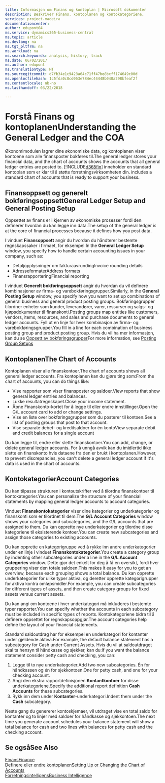```yaml
---
title: Informasjon om Finans og kontoplan | Microsoft dokumenter
description: Beskriver Finans, kontoplanen og kontokategoriene.
services: project-madeira
documentationcenter: 
author: edupont04
ms.service: dynamics365-business-central
ms.topic: article
ms.devlang: na
ms.tgt_pltfrm: na
ms.workload: na
ms.search.keywords: analysis, history, track
ms.date: 06/02/2017
ms.author: edupont
ms.translationtype: HT
ms.sourcegitcommit: d7fb34e1c9428a64c71ff47be8bcff174649c00d
ms.openlocfilehash: 1c5fda0c8cd063e784ec44448b040a298bfeaf2f
ms.contentlocale: nb-no
ms.lasthandoff: 03/22/2018

---
```

# <a name="understanding-the-general-ledger-and-the-coa"></a><span data-ttu-id="44646-103">Forstå Finans og kontoplanen</span><span class="sxs-lookup"><span data-stu-id="44646-103">Understanding the General Ledger and the COA</span></span>
<span data-ttu-id="44646-104">Økonomimodulen lagrer dine økonomiske data, og kontoplanen viser kontoene som alle finansposter bokføres til.</span><span class="sxs-lookup"><span data-stu-id="44646-104">The general ledger stores your financial data, and the chart of accounts shows the accounts that all general ledger entries are posted to.</span></span> [!INCLUDE[d365fin](includes/d365fin_md.md)]<span data-ttu-id="44646-105"> inneholder en standard kontoplan som er klar til å støtte forretningsvirksomheten din.</span><span class="sxs-lookup"><span data-stu-id="44646-105"> includes a standard chart of accounts that is ready to support your business.</span></span>

## <a name="general-ledger-setup-and-general-posting-setup"></a><span data-ttu-id="44646-106">Finansoppsett og generelt bokføringsoppsett</span><span class="sxs-lookup"><span data-stu-id="44646-106">General Ledger Setup and General Posting Setup</span></span>
<span data-ttu-id="44646-107">Oppsettet av finans er i kjernen av økonomiske prosesser fordi den definerer hvordan du kan legge inn data.</span><span class="sxs-lookup"><span data-stu-id="44646-107">The setup of the general ledger is at the core of financial processes because it defines how you post data.</span></span>  

<span data-ttu-id="44646-108">I vinduet **Finansoppsett** angir du hvordan du håndterer bestemte regnskapssaker i firmaet, for eksempel:</span><span class="sxs-lookup"><span data-stu-id="44646-108">In the **General Ledger Setup** window, you specify how to handle certain accounting issues in your company, such as:</span></span>  

* <span data-ttu-id="44646-109">Detaljopplysninger om fakturaavrunding</span><span class="sxs-lookup"><span data-stu-id="44646-109">Invoice rounding details</span></span>  
* <span data-ttu-id="44646-110">Adresseformater</span><span class="sxs-lookup"><span data-stu-id="44646-110">Address formats</span></span>  
* <span data-ttu-id="44646-111">Finansrapportering</span><span class="sxs-lookup"><span data-stu-id="44646-111">Financial reporting</span></span>  

<span data-ttu-id="44646-112">I vinduet **Generelt bokføringsoppsett** angir du hvordan du vil definere kombinasjoner av firma- og varebokføringsgrupper.</span><span class="sxs-lookup"><span data-stu-id="44646-112">Similarly, in the **General Posting Setup** window, you specify how you want to set up combinations of general business and general product posting groups.</span></span> <span data-ttu-id="44646-113">Bokføringsgrupper tilordner enheter som kunder, leverandører, varer, ressurser og salgs- og kjøpsdokumenter til finanskonti.</span><span class="sxs-lookup"><span data-stu-id="44646-113">Posting groups map entities like customers, vendors, items, resources, and sales and purchase documents to general ledger accounts.</span></span> <span data-ttu-id="44646-114">Fyll ut en linje for hver kombinasjon av firma- og varebokføringsgrupper.</span><span class="sxs-lookup"><span data-stu-id="44646-114">You fill in a line for each combination of business posting group and product posting group.</span></span> <span data-ttu-id="44646-115">Hvis du vil ha mer informasjon, kan du se [Oppsett av bokføringsgrupper](finance-posting-groups.md)</span><span class="sxs-lookup"><span data-stu-id="44646-115">For more information, see [Posting Group Setups](finance-posting-groups.md)</span></span>  

## <a name="the-chart-of-accounts"></a><span data-ttu-id="44646-116">Kontoplanen</span><span class="sxs-lookup"><span data-stu-id="44646-116">The Chart of Accounts</span></span>
<span data-ttu-id="44646-117">Kontoplanen viser alle finanskontoer.</span><span class="sxs-lookup"><span data-stu-id="44646-117">The chart of accounts shows all general ledger accounts.</span></span> <span data-ttu-id="44646-118">Fra kontoplanen kan du gjøre ting som:</span><span class="sxs-lookup"><span data-stu-id="44646-118">From the chart of accounts, you can do things like:</span></span>  

* <span data-ttu-id="44646-119">Vise rapporter som viser finansposter og saldoer.</span><span class="sxs-lookup"><span data-stu-id="44646-119">View reports that show general ledger entries and balances.</span></span>  
* <span data-ttu-id="44646-120">Lukke resultatregnskapet.</span><span class="sxs-lookup"><span data-stu-id="44646-120">Close your income statement.</span></span>  
* <span data-ttu-id="44646-121">Åpne Finanskonto-kortet for å legge til eller endre innstillinger.</span><span class="sxs-lookup"><span data-stu-id="44646-121">Open the G/L account card to add or change settings.</span></span>  
* <span data-ttu-id="44646-122">Vise en liste over bokføringsgrupper som du posterer til kontoen.</span><span class="sxs-lookup"><span data-stu-id="44646-122">See a list of posting groups that post to that account.</span></span>
* <span data-ttu-id="44646-123">Vise separate debet- og kreditsaldoer for én konto</span><span class="sxs-lookup"><span data-stu-id="44646-123">View separate debit and credit balances for a single account</span></span>  

<span data-ttu-id="44646-124">Du kan legge til, endre eller slette finanskontoer.</span><span class="sxs-lookup"><span data-stu-id="44646-124">You can add, change, or delete general ledger accounts.</span></span> <span data-ttu-id="44646-125">For å unngå avvik kan du imidlertid ikke slette en finanskonto hvis dataene fra den er brukt i kontoplanen.</span><span class="sxs-lookup"><span data-stu-id="44646-125">However, to prevent discrepancies, you can't delete a general ledger account if it's data is used in the chart of accounts.</span></span>  

## <a name="account-categories"></a><span data-ttu-id="44646-126">Kontokategorier</span><span class="sxs-lookup"><span data-stu-id="44646-126">Account Categories</span></span>
<span data-ttu-id="44646-127">Du kan tilpasse strukturen i kontoutskrifter ved å tilordne finanskontoer til kontokategorier.</span><span class="sxs-lookup"><span data-stu-id="44646-127">You can personalize the structure of your financial statements by mapping general ledger accounts to account categories.</span></span>  

<span data-ttu-id="44646-128">Vinduet **Finanskontokategorier** viser dine kategorier og underkategorier og finanskonti som er tilordnet til dem.</span><span class="sxs-lookup"><span data-stu-id="44646-128">The **G/L Account Categories** window shows your categories and subcategories, and the G/L accounts that are assigned to them.</span></span> <span data-ttu-id="44646-129">Du kan opprette nye underkategorier og tilordne disse kategoriene til eksisterende kontoer.</span><span class="sxs-lookup"><span data-stu-id="44646-129">You can create new subcategories and assign those categories to existing accounts.</span></span>  

<span data-ttu-id="44646-130">Du kan opprette en kategorigruppe ved å rykke inn andre underkategorier under en linje i vinduet **Finanskontokategorier**.</span><span class="sxs-lookup"><span data-stu-id="44646-130">You create a category group by indenting other subcategories under a line in the **G/L Account Categories** window.</span></span> <span data-ttu-id="44646-131">Dette gjør det enkelt for deg å få en oversikt, fordi hver gruppering viser den totale saldoen.</span><span class="sxs-lookup"><span data-stu-id="44646-131">This makes it easy for you to get an overview, because each grouping shows a total balance.</span></span> <span data-ttu-id="44646-132">Du kan opprette underkategorier for ulike typer aktiva, og deretter opprette kategorigrupper for aktiva kontra omløpsmidler.</span><span class="sxs-lookup"><span data-stu-id="44646-132">For example, you can create subcategories for different types of assets, and then create category groups for fixed assets versus current assets.</span></span>  

<span data-ttu-id="44646-133">Du kan angi om kontoene i hver underkategori må inkluderes i bestemte typer rapporter.</span><span class="sxs-lookup"><span data-stu-id="44646-133">You can specify whether the accounts in each subcategory must be included in specific types of reports.</span></span> <span data-ttu-id="44646-134">Kontokategoriene bidra til å definere oppsettet for regnskapsoppgjør.</span><span class="sxs-lookup"><span data-stu-id="44646-134">The account categories help define the layout of your financial statements.</span></span>  

<span data-ttu-id="44646-135">Standard saldoutdrag har for eksempel en underkategori for kontanter under gjeldende aktiva.</span><span class="sxs-lookup"><span data-stu-id="44646-135">For example, the default balance statement has a subcategory for Cash under Current Assets.</span></span> <span data-ttu-id="44646-136">Hvis du vil at saldoutdraget skal ta hensyn til håndkasse og sjekker, kan du:</span><span class="sxs-lookup"><span data-stu-id="44646-136">If you want the balance statement consider petty cash and checking, you can:</span></span>  

1. <span data-ttu-id="44646-137">Legge til to nye underkategorier.</span><span class="sxs-lookup"><span data-stu-id="44646-137">Add two new subcategories.</span></span> <span data-ttu-id="44646-138">Én for håndkassen og én for sjekkontoen.</span><span class="sxs-lookup"><span data-stu-id="44646-138">One for petty cash, and one for your checking account.</span></span>  
2. <span data-ttu-id="44646-139">Angi den ekstra rapportdefinisjonen **Kontantkontoer** for disse underkategoriene.</span><span class="sxs-lookup"><span data-stu-id="44646-139">Specify the additional report definition **Cash Accounts** for these subcategories.</span></span>  
3. <span data-ttu-id="44646-140">Rykk inn dem under **Kontanter**-underkategori.</span><span class="sxs-lookup"><span data-stu-id="44646-140">Indent them under the **Cash** subcategory.</span></span>  

<span data-ttu-id="44646-141">Neste gang du genererer kontoskjemaer, vil utdraget vise en total saldo for kontanter og to linjer med saldoer for håndkasse og sjekkontoen.</span><span class="sxs-lookup"><span data-stu-id="44646-141">The next time you generate account schedules your balance statement will show a total balance for cash and two lines with balances for petty cash and the checking account.</span></span>  

## <a name="see-also"></a><span data-ttu-id="44646-142">Se også</span><span class="sxs-lookup"><span data-stu-id="44646-142">See Also</span></span>
[<span data-ttu-id="44646-143">Finans</span><span class="sxs-lookup"><span data-stu-id="44646-143">Finance</span></span>](finance.md)  
[<span data-ttu-id="44646-144">Definere eller endre kontoplanen</span><span class="sxs-lookup"><span data-stu-id="44646-144">Setting Up or Changing the Chart of Accounts</span></span>](finance-setup-chart-accounts.md)  
[<span data-ttu-id="44646-145">Forretningsintelligens</span><span class="sxs-lookup"><span data-stu-id="44646-145">Business Intelligence</span></span>](bi.md)  

